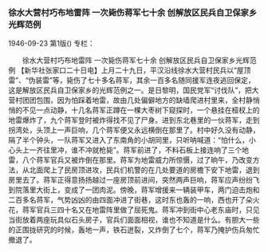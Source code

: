 ### 徐水大营村巧布地雷阵  一次毙伤蒋军七十余  创解放区民兵自卫保家乡光辉范例

1946-09-23
第1版()
专栏：

　　徐水大营村巧布地雷阵
    一次毙伤蒋军七十余
    创解放区民兵自卫保家乡光辉范例
    【新华社张家口二十日电】上月二十九日，平汉沿线徐水大营村民兵以“屋顶雷”、“伪装雷”等，毙伤了七十多名蒋军，其余一百多名随同援军连夜逃回保定，这是解放区民兵自卫保家乡的光辉范例之一。是日黎明，国民党军“讨伐队”，把大营村团团包围，因为怕踩着地雷，故由几处偏僻地方的缺墙爬进村里来，全村静悄悄的不见一点动静，十几名蒋军正蹲在一棵大枣树下窥探时，一个悬挂在桠杈上的地雷爆炸了，九个蒋军登时被炸得找不见了尸身。进到东北巷里的一伙蒋军，走到拐湾处，头顶上一声巨响，几个蒋军便又永远横倒在那里了。村中好久没有动静，隔了半个钟头，一队蒋军又进入了东南角的小胡同里，只听呐喊道：“怕什么，小心头上一齐往里冲，谁不冲就枪毙”。蒋军前进了，不料石板上接连响了三个地雷，八个蒋军官兵又被炸倒在那里。蒋军为地雷威力所惊慑，过了晌午，乃改变方法，从北面爬上了民房顶进攻，民兵们机警的在几处要道的房檐下安下地雷，退到房里去了。蒋军正得意扬扬越过一座房顶前进间，突然两声巨响，蒋军应声纷纷飞到院落里大街上，变成了一团肉泥。傍晚，蒋军增援来一辆装甲车，两门迫击炮和二百多名蒋军，气势凶凶的由四面冲进了街巷，这时东也轰的一响，西也开了朵火花，蒋军官兵三四十名又在地雷阵里做了屈死鬼。蒋军冲到街中心老东庙时，只见当街放着两座玩具似石头房子，官兵们面面相视，谁也不知道是什么。有胆大一些的正围拢研究的时候，轰地一声，铁石迸裂，又炸倒了七个，蒋军乃掩护伤兵匆忙撤退了。
